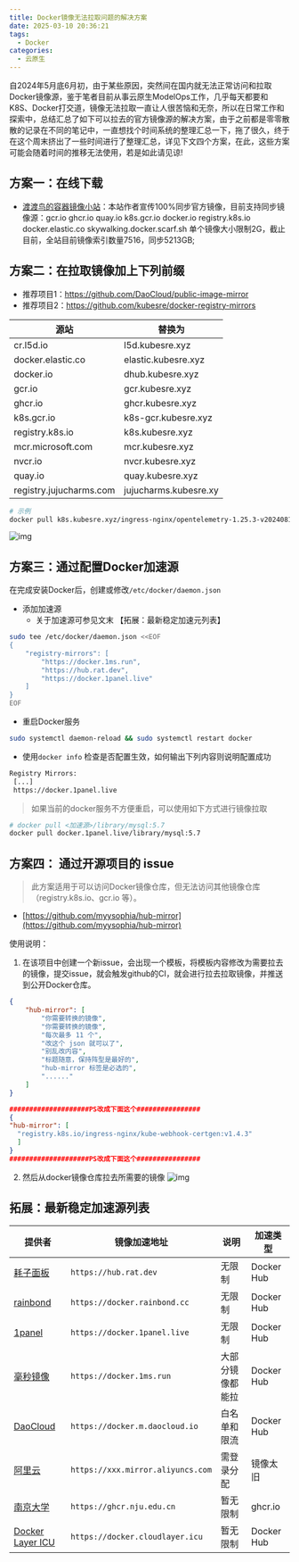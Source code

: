 ```yaml
---
title: Docker镜像无法拉取问题的解决方案
date: 2025-03-10 20:36:21
tags:
  - Docker
categories:
  - 云原生
---
```



自2024年5月底6月初，由于某些原因，突然间在国内就无法正常访问和拉取Docker镜像源，鉴于笔者目前从事云原生ModelOps工作，几乎每天都要和K8S、Docker打交道，镜像无法拉取一直让人很苦恼和无奈，所以在日常工作和探索中，总结汇总了如下可以拉去的官方镜像源的解决方案，由于之前都是零零散散的记录在不同的笔记中，一直想找个时间系统的整理汇总一下，拖了很久，终于在这个周末挤出了一些时间进行了整理汇总，详见下文四个方案，在此，这些方案可能会随着时间的推移无法使用，若是如此请见谅!

## 方案一：在线下载

- [渡渡鸟的容器镜像小站](https://docker.aityp.com/)：本站作者宣传100%同步官方镜像，目前支持同步镜像源：gcr.io ghcr.io quay.io k8s.gcr.io docker.io registry.k8s.io docker.elastic.co skywalking.docker.scarf.sh 单个镜像大小限制2G，截止目前，全站目前镜像索引数量7516，同步5213GB;


## 方案二：在拉取镜像加上下列前缀

- 推荐项目1：https://github.com/DaoCloud/public-image-mirror
- 推荐项目2：https://github.com/kubesre/docker-registry-mirrors

| **源站** | **替换为** |
| --- | --- |
| cr.l5d.io | l5d.kubesre.xyz |
| docker.elastic.co | elastic.kubesre.xyz |
| docker.io | dhub.kubesre.xyz |
| gcr.io | gcr.kubesre.xyz |
| ghcr.io | ghcr.kubesre.xyz |
| k8s.gcr.io | k8s-gcr.kubesre.xyz |
| registry.k8s.io | k8s.kubesre.xyz |
| mcr.microsoft.com | mcr.kubesre.xyz |
| nvcr.io | nvcr.kubesre.xyz |
| quay.io | quay.kubesre.xyz |
| registry.jujucharms.com | jujucharms.kubesre.xy |

```bash
# 示例
docker pull k8s.kubesre.xyz/ingress-nginx/opentelemetry-1.25.3-v20240813-b93310d
```
![img](/images/12-image_pull_error.jpg)



## 方案三：通过配置Docker加速源

在完成安装Docker后，创建或修改`/etc/docker/daemon.json` 

- 添加加速源
    - 关于加速源可参见文末 【拓展：最新稳定加速元列表】

```bash
sudo tee /etc/docker/daemon.json <<EOF
{
    "registry-mirrors": [
        "https://docker.1ms.run",
        "https://hub.rat.dev",
        "https://docker.1panel.live"
    ]
}
EOF
```

- 重启Docker服务

```bash
sudo systemctl daemon-reload && sudo systemctl restart docker
```

- 使用`docker info` 检查是否配置生效，如何输出下列内容则说明配置成功

```bash
Registry Mirrors:
 [...]
 https://docker.1panel.live
```

> 如果当前的docker服务不方便重启，可以使用如下方式进行镜像拉取

```bash
# docker pull <加速源>/library/mysql:5.7
docker pull docker.1panel.live/library/mysql:5.7
```

## 方案四： 通过开源项目的 issue

> 此方案适用于可以访问Docker镜像仓库，但无法访问其他镜像仓库（registry.k8s.io、gcr.io 等）。

- [https://github.com/myysophia/hub-mirror](https://github.com/myysophia/hub-mirror)

使用说明：

1. 在该项目中创建一个新issue，会出现一个模板，将模板内容修改为需要拉去的镜像，提交issue，就会触发github的CI，就会进行拉去拉取镜像，并推送到公开Docker仓库。

```json
{
    "hub-mirror": [
        "你需要转换的镜像",
        "你需要转换的镜像",
        "每次最多 11 个",
        "改这个 json 就可以了",
        "别乱改内容",
        "标题随意，保持阵型是最好的",
        "hub-mirror 标签是必选的",
        "......"
    ]
}

####################PS改成下面这个################
{
"hub-mirror": [
  "registry.k8s.io/ingress-nginx/kube-webhook-certgen:v1.4.3"
  ]
}
####################PS改成下面这个################
```

2. 然后从docker镜像仓库拉去所需要的镜像
![img](/images/12-image_issue_pull.png)

## 拓展：最新稳定加速源列表

| 提供者                                                       | 镜像加速地址                      | 说明             | 加速类型   |
| ------------------------------------------------------------ | --------------------------------- | ---------------- | ---------- |
| [耗子面板](https://hub.rat.dev/)                             | `https://hub.rat.dev`             | 无限制           | Docker Hub |
| [rainbond](https://docker.rainbond.cc/)                      | `https://docker.rainbond.cc`      | 无限制           | Docker Hub |
| [1panel](https://1panel.cn/docs/user_manual/containers/setting/) | `https://docker.1panel.live`      | 无限制           | Docker Hub |
| [毫秒镜像](https://docker.1ms.run/)                          | `https://docker.1ms.run`          | 大部分镜像都能拉 | Docker Hub |
| [DaoCloud](https://github.com/DaoCloud/public-image-mirror)  | `https://docker.m.daocloud.io`    | 白名单和限流     | Docker Hub |
| [阿里云](https://cr.console.aliyun.com/)                     | `https://xxx.mirror.aliyuncs.com` | 需登录分配       | 镜像太旧   |
| [南京大学](https://doc.nju.edu.cn/)                          | `https://ghcr.nju.edu.cn`         | 暂无限制         | ghcr.io    |
| [Docker Layer ICU](https://cloudlayer.icu/)                  | `https://docker.cloudlayer.icu`   | 暂无限制         | Docker Hub |